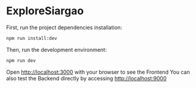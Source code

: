 # ExploreSiargao

First, run the project dependencies installation:

```bash
npm run install:dev
```

Then, run the development environment:

```bash
npm run dev
```

Open [http://localhost:3000](http://localhost:3000) with your browser to see the Frontend
You can also test the Backend directly by accessing [http://localhost:9000](http://localhost:9000)
